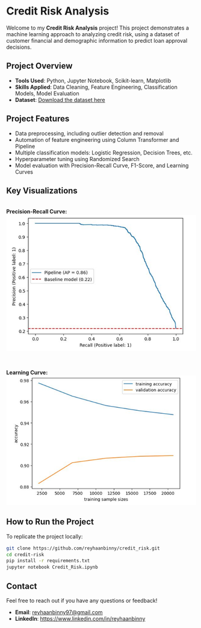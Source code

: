 # Credit Risk Analysis

Welcome to my **Credit Risk Analysis** project! This project demonstrates a machine learning approach to analyzing credit risk, using a dataset of customer financial and demographic information to predict loan approval decisions.

## Project Overview

- **Tools Used**: Python, Jupyter Notebook, Scikit-learn, Matplotlib
- **Skills Applied**: Data Cleaning, Feature Engineering, Classification Models, Model Evaluation
- **Dataset**: [Download the dataset here](./credit_risk_dataset.csv)

## Project Features

- Data preprocessing, including outlier detection and removal
- Automation of feature engineering using Column Transformer and Pipeline
- Multiple classification models: Logistic Regression, Decision Trees, etc.
- Hyperparameter tuning using Randomized Search
- Model evaluation with Precision-Recall Curve, F1-Score, and Learning Curves

## Key Visualizations
<br>**Precision-Recall Curve:**<br>
![Precision-Recall Curve](./images/precision_recall_curve.JPG)

<br>

**Learning Curve:**<br>
![Learning Curve](./images/learning_curve.JPG)

## How to Run the Project

To replicate the project locally:

```bash
git clone https://github.com/reyhaanbinny/credit_risk.git
cd credit-risk
pip install -r requirements.txt
jupyter notebook Credit_Risk.ipynb
```
## Contact
Feel free to reach out if you have any questions or feedback!
- **Email**: reyhaanbinny97@gmail.com
- **LinkedIn**: https://www.linkedin.com/in/reyhaanbinny

